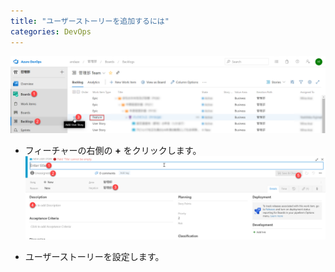 ```yaml
---
title: "ユーザーストーリーを追加するには"
categories: DevOps
---
```


![](../assets/images/2020-02-11-08-39-56.png)

- フィーチャーの右側の **+** をクリックします。
![](../assets/images/2020-02-11-08-40-21.png)

- ユーザーストーリーを設定します。

